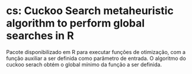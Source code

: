 # cs: Cuckoo Search metaheuristic algorithm to perform global searches in R

Pacote disponibilizado em R para executar funções de otimização, com a função auxiliar a ser definida como parâmetro de entrada. O algoritmo do cuckoo serach obtém o global mínimo da função a ser definida. 
